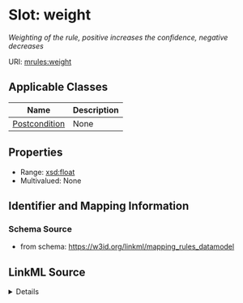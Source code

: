 # Slot: weight
_Weighting of the rule, positive increases the confidence, negative decreases_


URI: [mrules:weight](https://w3id.org/linkml/mapping_rules_datamodel/weight)



<!-- no inheritance hierarchy -->




## Applicable Classes

| Name | Description |
| --- | --- |
[Postcondition](Postcondition.md) | None






## Properties

* Range: [xsd:float](http://www.w3.org/2001/XMLSchema#float)
* Multivalued: None







## Identifier and Mapping Information







### Schema Source


* from schema: https://w3id.org/linkml/mapping_rules_datamodel




## LinkML Source

<details>
```yaml
name: weight
description: Weighting of the rule, positive increases the confidence, negative decreases
from_schema: https://w3id.org/linkml/mapping_rules_datamodel
see_also:
- https://en.wikipedia.org/wiki/Logit
- https://upload.wikimedia.org/wikipedia/commons/5/57/Logit.png
rank: 1000
alias: weight
owner: Postcondition
domain_of:
- Postcondition
range: float

```
</details>
